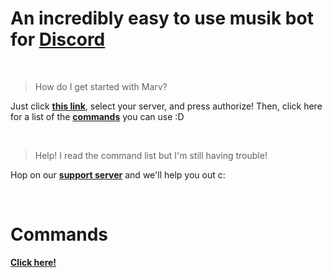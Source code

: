 <link rel="shortcut icon" type="image/png" href="/favicon.png">

# An incredibly easy to use musik bot for [Discord](http://discordapp.com)

<br>

> How do I get started with Marv?

Just click [**this link**](https://discordapp.com/oauth2/authorize?scope=bot&client_id=234395307759108106&permissions=3525697), select your server, and press authorize! Then, click here for a list of the [**commands**](/marv/commands) you can use :D

<br>

> Help! I read the command list but I'm still having trouble!

Hop on our [**support server**](https://discord.gg/WmDyx7C) and we'll help you out c:

<br>

# Commands

[**Click here!**](/marv/commands)
